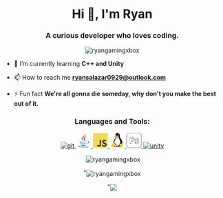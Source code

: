 <h1 align="center">Hi 👋, I'm Ryan</h1>
<h3 align="center">A curious developer who loves coding.</h3>

<p align="center"> <img src="https://komarev.com/ghpvc/?username=ryangamingxbox&label=Profile%20views&color=0e75b6&style=flat" alt="ryangamingxbox" /> </p>

- 🌱 I’m currently learning **C++ and Unity**

- 📫 How to reach me **ryansalazar0929@outlook.com**

- ⚡ Fun fact **We're all gonna die someday, why don't you make the best out of it.**


<h3 align="center">Languages and Tools:</h3>
<p align="center"> <a href="https://git-scm.com/" target="_blank"> <img src="https://www.vectorlogo.zone/logos/git-scm/git-scm-icon.svg" alt="git" width="35" height="35"/> </a> <a href="https://www.java.com" target="_blank"> <img src="https://raw.githubusercontent.com/devicons/devicon/master/icons/java/java-original.svg" alt="java" width="35" height="35"/> </a> <a href="https://developer.mozilla.org/en-US/docs/Web/JavaScript" target="_blank"> <img src="https://raw.githubusercontent.com/devicons/devicon/master/icons/javascript/javascript-original.svg" alt="javascript" width="35" height="35"/> </a> <a href="https://www.linux.org/" target="_blank"> <img src="https://raw.githubusercontent.com/devicons/devicon/master/icons/linux/linux-original.svg" alt="linux" width="35" height="35"/> </a> <a href="https://www.photoshop.com/en" target="_blank"> <img src="https://raw.githubusercontent.com/devicons/devicon/master/icons/photoshop/photoshop-line.svg" alt="photoshop" width="35" height="35"/> </a> <a href="https://unity.com/" target="_blank"> <img src="https://www.vectorlogo.zone/logos/unity3d/unity3d-icon.svg" alt="unity" width="35" height="35"/> </a> </p>

<p align="center">&nbsp;<img align="center" src="https://github-readme-stats.vercel.app/api?username=ryangamingxbox&show_icons=true&locale=en" alt="ryangamingxbox" /></p>
<p align="center">"<img align="center" src="https://github-readme-streak-stats.herokuapp.com/?user=ryangamingxbox&" alt="ryangamingxbox" /></p>
<p align="center">"<img align="center" src="https://github-readme-stats.vercel.app/api/top-langs/?username=ryangamingxbox&layout=compact">
